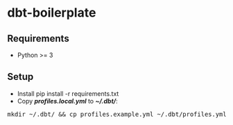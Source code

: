 # dbt-boilerplate

## Requirements
* Python >= 3

## Setup
* Install pip install -r requirements.txt
* Copy **_profiles.local.yml_** to **_~/.dbt/_**: 
<pre>mkdir ~/.dbt/ && cp profiles.example.yml ~/.dbt/profiles.yml</pre>
